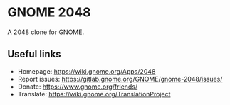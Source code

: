 # GNOME 2048

A 2048 clone for GNOME.

## Useful links

- Homepage: <https://wiki.gnome.org/Apps/2048>
- Report issues: <https://gitlab.gnome.org/GNOME/gnome-2048/issues/>
- Donate: <https://www.gnome.org/friends/>
- Translate: <https://wiki.gnome.org/TranslationProject>